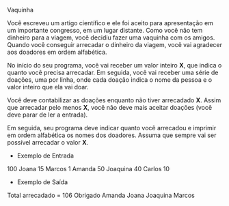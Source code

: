 Vaquinha

Você escreveu um artigo científico e ele foi aceito para apresentação
em um importante congresso, em um lugar distante. Como você não tem dinheiro
para a viagem, você decidiu fazer uma vaquinha com os amigos. Quando
você conseguir arrecadar o dinheiro da viagem, você vai agradecer aos
doadores em ordem alfabética.

No início do seu programa, você vai receber um valor inteiro **X**, que
indica o quanto você precisa arrecadar. Em seguida, você vai receber uma série
de doações, uma por linha, onde cada doação indica o nome da pessoa e
o valor inteiro que ela vai doar.

Você deve contabilizar as doações enquanto não tiver arrecadado **X**.
Assim que arrecadar pelo menos **X**, você não deve mais aceitar doações
(você deve parar de ler a entrada).

Em seguida, seu programa deve indicar quanto você arrecadou e imprimir
em ordem alfabética os nomes dos doadores. Assuma que sempre vai ser possível
arrecadar o valor **X**.


- Exemplo de Entrada

100
Joana 15
Marcos 1
Amanda 50
Joaquina 40
Carlos 10


- Exemplo de Saída

Total arrecadado = 106
Obrigado
Amanda
Joana
Joaquina
Marcos
